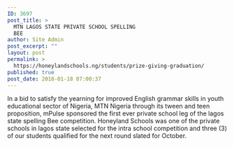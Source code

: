 ```yaml
---
ID: 3697
post_title: >
  MTN LAGOS STATE PRIVATE SCHOOL SPELLING
  BEE
author: Site Admin
post_excerpt: ""
layout: post
permalink: >
  https://honeylandschools.ng/students/prize-giving-graduation/
published: true
post_date: 2018-01-18 07:00:37
---
```

In a bid to satisfy the yearning for improved English grammar skills in youth educational sector of Nigeria, MTN Nigeria through its tween and teen proposition, mPulse sponsored the first ever private school leg of the lagos state spelling Bee competition. Honeyland Schools was one of the private schools in lagos state selected for the intra school competition and three (3) of our students qualified for the next round slated for October.

&nbsp;